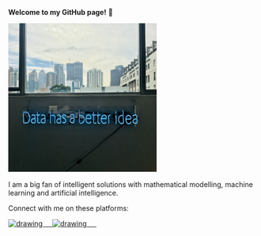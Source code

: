 **Welcome to my GitHub page!** :wave:

<img src="https://raw.githubusercontent.com/DanielWeller/DanielWeller/main/data.jpg" width="300px" height="300px">

I am a big fan of intelligent solutions with mathematical modelling, machine learning and artificial intelligence.

Connect with me on these platforms:

<a href="https://www.linkedin.com/in/danielweller24/?locale=en_US"><img src="https://res.cloudinary.com/importdata/image/upload/v1595012354/linkedin_t9qiwy.png" alt="drawing" width="100"/> &nbsp;&nbsp;&nbsp;&nbsp;<a href="https://stackoverflow.com/users/15207535/daniel-weller?tab=profile"><img src="https://miro.medium.com/max/1200/0*UEtwA2ask7vQYW06.png" alt="drawing" width="100"/> &nbsp;&nbsp;&nbsp;&nbsp;
